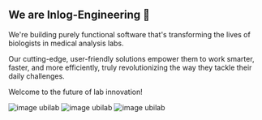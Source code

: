 ## We are Inlog-Engineering 👋
  
We're building purely functional software that's transforming the lives of biologists in medical analysis labs. 

Our cutting-edge, user-friendly solutions empower them to work smarter, faster, and more efficiently, truly revolutionizing the way they tackle their daily challenges. 

Welcome to the future of lab innovation!

![image ubilab](https://cdn.animaapp.com/projects/5c0fc390a9e5f40009477c2e/releases/60b7759913db10c5ad840a4e/img/index-logoubilab-7D8A8BA2-CB53-4CE9-82FB-29B9B15F5905@2x.png)
![image ubilab](https://cdn.animaapp.com/projects/5c0fc390a9e5f40009477c2e/releases/60b7759913db10c5ad840a4e/img/index-logoubilab-7D8A8BA2-CB53-4CE9-82FB-29B9B15F5905@2x.png)
![image ubilab](https://cdn.animaapp.com/projects/5c0fc390a9e5f40009477c2e/releases/60b7759913db10c5ad840a4e/img/index-logoubilab-7D8A8BA2-CB53-4CE9-82FB-29B9B15F5905@2x.png)

<!--

**Here are some ideas to get you started:**

🙋‍♀️ A short introduction - what is your organization all about?
🌈 Contribution guidelines - how can the community get involved?
👩‍💻 Useful resources - where can the community find your docs? Is there anything else the community should know?
🍿 Fun facts - what does your team eat for breakfast?
🧙 Remember, you can do mighty things with the power of [Markdown](https://docs.github.com/github/writing-on-github/getting-started-with-writing-and-formatting-on-github/basic-writing-and-formatting-syntax)
-->
